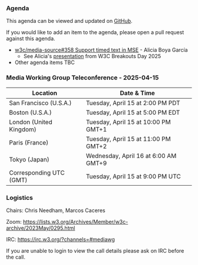 ### Agenda

This agenda can be viewed and updated on [GitHub](https://github.com/w3c/media-wg/blob/main/meetings/2025-04-15-Media_Working_Group_Teleconference-agenda.md).

If you would like to add an item to the agenda, please open a pull request against this agenda.

* [w3c/media-source#358 Support timed text in MSE](https://github.com/w3c/media-source/issues/358) - Alicia Boya García
  * See Alicia's [presentation](https://www.w3.org/2025/03/breakouts-day-2025/recordings/recording-14.html) from W3C Breakouts Day 2025
* Other agenda items TBC

### Media Working Group Teleconference - 2025-04-15

| Location | Date & Time |
| -------- | ----------- |
| San Francisco (U.S.A.) | Tuesday, April 15 at 2:00 PM PDT |
| Boston (U.S.A.) | Tuesday, April 15 at 5:00 PM EDT |
| London (United Kingdom) | Tuesday, April 15 at 10:00 PM GMT+1 |
| Paris (France) | Tuesday, April 15 at 11:00 PM GMT+2 |
| Tokyo (Japan) | Wednesday, April 16 at 6:00 AM GMT+9 |
| Corresponding UTC (GMT) | Tuesday, April 15 at 9:00 PM UTC |

### Logistics

Chairs: Chris Needham, Marcos Caceres

Zoom: https://lists.w3.org/Archives/Member/w3c-archive/2023May/0295.html

IRC: https://irc.w3.org/?channels=#mediawg

If you are unable to login to view the call details please ask on IRC before the call.
